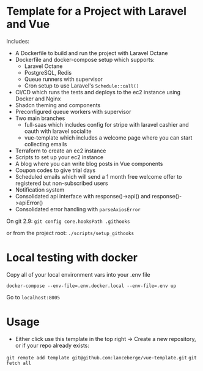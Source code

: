 # Template for a Project with Laravel and Vue

Includes:

- A Dockerfile to build and run the project with Laravel Octane
- Dockerfile and docker-compose setup which supports:
  - Laravel Octane
  - PostgreSQL, Redis
  - Queue runners with supervisor
  - Cron setup to use Laravel's `Schedule::call()`
- CI/CD which runs the tests and deploys to the ec2 instance using Docker and Nginx
- Shadcn theming and components
- Preconfigured queue workers with supervisor
- Two main branches
  - full-saas which includes config for stripe with laravel cashier and oauth with laravel socialite
  - vue-template which includes a welcome page where you can start collecting emails
- Terraform to create an ec2 instance
- Scripts to set up your ec2 instance
- A blog where you can write blog posts in Vue components
- Coupon codes to give trial days
- Scheduled emails which will send a 1 month free welcome offer to registered but non-subscribed users
- Notification system
- Consolidated api interface with response()->api() and response()->apiError()
- Consolidated error handling with `parseAxiosError`


On git 2.9: `git config core.hooksPath .githooks`

or from the project root:
`./scripts/setup_githooks`

# Local testing with docker

Copy all of your local environment vars into your .env file

`docker-compose --env-file=.env.docker.local --env-file=.env up`

Go to `localhost:8005`

# Usage

- Either click use this template in the top right -> Create a new repository, or if your repo already exists:

`git remote add template git@github.com:lanceberge/vue-template.git`
`git fetch all`
